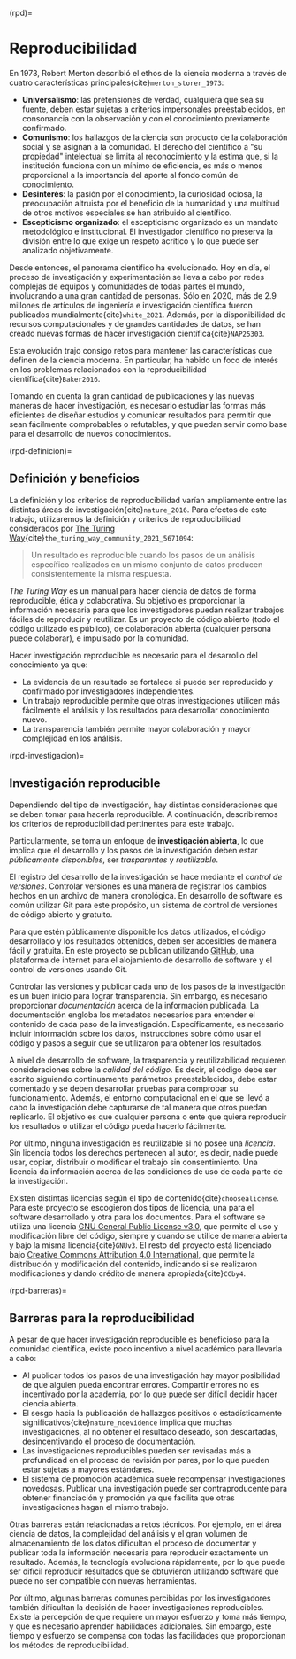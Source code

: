 (rpd)=
# Reproducibilidad
En 1973, Robert Merton describió el ethos de la ciencia moderna a través de cuatro características principales{cite}`merton_storer_1973`:
- **Universalismo**: las pretensiones de verdad, cualquiera que sea su fuente, deben estar sujetas a criterios impersonales preestablecidos, en consonancia con la observación y con el conocimiento previamente confirmado.
- **Comunismo**: los hallazgos de la ciencia son producto de la colaboración social y se asignan a la comunidad. El derecho del científico a "su propiedad" intelectual se limita al reconocimiento y la estima que, si la institución funciona con un mínimo de eficiencia, es más o menos proporcional a la importancia del aporte al fondo común de conocimiento.
- **Desinterés**: la pasión por el conocimiento, la curiosidad ociosa, la preocupación altruista por el beneficio de la humanidad y una multitud de otros motivos especiales se han atribuido al científico.
- **Escepticismo organizado**: el escepticismo organizado es un mandato metodológico e institucional. El investigador científico no preserva la división entre lo que exige un respeto acrítico y lo que puede ser analizado objetivamente.

Desde entonces, el panorama científico ha evolucionado. Hoy en día, el proceso de investigación y experimentación se lleva a cabo por redes complejas de equipos y comunidades de todas partes el mundo, involucrando a una gran cantidad de personas. Sólo en 2020, más de 2.9 millones de artículos de ingeniería e investigación científica fueron publicados mundialmente{cite}`white_2021`. Además, por la disponibilidad de recursos computacionales y de grandes cantidades de datos, se han creado nuevas formas de hacer investigación científica{cite}`NAP25303`. 

Esta evolución trajo consigo retos para mantener las características que definen de la ciencia moderna. En particular, ha habido un foco de interés en los problemas relacionados con la reproducibilidad científica{cite}`Baker2016`. 

Tomando en cuenta la gran cantidad de publicaciones y las nuevas maneras de hacer investigación, es necesario estudiar las formas más eficientes de diseñar estudios y comunicar resultados para permitir que sean fácilmente comprobables o refutables, y que puedan servir como base para el desarrollo de nuevos conocimientos.

(rpd-definicion)=
## Definición y beneficios
La definición y los criterios de reproducibilidad varían ampliamente entre las distintas áreas de investigación{cite}`nature_2016`. Para efectos de este trabajo, utilizaremos la definición y criterios de reproducibilidad considerados por [The Turing Way](https://the-turing-way.netlify.app/welcome.html){cite}`the_turing_way_community_2021_5671094`:
> Un resultado es reproducible cuando los pasos de un análisis específico realizados en un mismo conjunto de datos producen consistentemente la misma respuesta.

*The Turing Way* es un manual para hacer ciencia de datos de forma reproducible, ética y colaborativa. Su objetivo es proporcionar la información necesaria para que los investigadores puedan realizar trabajos fáciles de reproducir y reutilizar. Es un proyecto de código abierto (todo el código utilizado es público), de colaboración abierta (cualquier persona puede colaborar), e impulsado por la comunidad.

Hacer investigación reproducible es necesario para el desarrollo del conocimiento ya que:
- La evidencia de un resultado se fortalece si puede ser reproducido y confirmado por investigadores independientes.
- Un trabajo reproducible permite que otras investigaciones utilicen más fácilmente el análisis y los resultados para desarrollar conocimiento nuevo.
- La transparencia también permite mayor colaboración y mayor complejidad en los análisis.

(rpd-investigacion)=
## Investigación reproducible
Dependiendo del tipo de investigación, hay distintas consideraciones que se deben tomar para hacerla reproducible. A continuación, describiremos los criterios de reproducibilidad pertinentes para este trabajo.

Particularmente, se toma un enfoque de **investigación abierta**, lo que implica que el desarrollo y los pasos de la investigación deben estar *públicamente disponibles*, ser *trasparentes* y *reutilizable*.

El registro del desarrollo de la investigación se hace mediante el *control de versiones*. Controlar versiones es una manera de registrar los cambios hechos en un archivo de manera cronológica. En desarrollo de software es común utilizar Git para este propósito, un sistema de control de versiones de código abierto y gratuito.

Para que estén públicamente disponible los datos utilizados, el código desarrollado y los resultados obtenidos, deben ser accesibles de manera fácil y gratuita. En este proyecto se publican utilizando [GitHub](https://github.com), una plataforma de internet para el alojamiento de desarrollo de software y el control de versiones usando Git.

Controlar las versiones y publicar cada uno de los pasos de la investigación es un buen inicio para lograr transparencia. Sin embargo, es necesario proporcionar *documentación* acerca de la información publicada. La documentación engloba los metadatos necesarios para entender el contenido de cada paso de la investigación. Específicamente, es necesario incluir información sobre los datos, instrucciones sobre cómo usar el código y pasos a seguir que se utilizaron para obtener los resultados. 

A nivel de desarrollo de software, la trasparencia y reutilizabilidad requieren consideraciones sobre la *calidad del código*. Es decir, el código debe ser escrito siguiendo continuamente parámetros preestablecidos, debe estar comentado y se deben desarrollar pruebas para comprobar su funcionamiento. Además, el entorno computacional en el que se llevó a cabo la investigación debe capturarse de tal manera que otros puedan replicarlo. El objetivo es que cualquier persona o ente que quiera reproducir los resultados o utilizar el código pueda hacerlo fácilmente.

Por último, ninguna investigación es reutilizable si no posee una *licencia*. Sin licencia todos los derechos pertenecen al autor, es decir, nadie puede usar, copiar, distribuir o modificar el trabajo sin consentimiento. Una licencia da información acerca de las condiciones de uso de cada parte de la investigación.

Existen distintas licencias según el tipo de contenido{cite}`choosealicense`. Para este proyecto se escogieron dos tipos de licencia, una para el software desarrollado y otra para los documentos. Para el software se utiliza una licencia [GNU General Public License v3.0](https://www.gnu.org/licenses/gpl-3.0.en.html), que permite el uso y modificación libre del código, siempre y cuando se utilice de manera abierta y bajo la misma licencia{cite}`GNUv3`. El resto del proyecto está licenciado bajo [Creative Commons Attribution 4.0 International](https://creativecommons.org/licenses/by/4.0/deed.es), que permite la distribución y modificación del contenido, indicando si se realizaron modificaciones y dando crédito de manera apropiada{cite}`CCby4`.

(rpd-barreras)=
## Barreras para la reproducibilidad
A pesar de que hacer investigación reproducible es beneficioso para la comunidad científica, existe poco incentivo a nivel académico para llevarla a cabo:
- Al publicar todos los pasos de una investigación hay mayor posibilidad de que alguien pueda encontrar errores. Compartir errores no es incentivado por la academia, por lo que puede ser difícil decidir hacer ciencia abierta.
- El sesgo hacia la publicación de hallazgos positivos o estadísticamente significativos{cite}`nature_noevidence` implica que muchas investigaciones, al no obtener el resultado deseado, son descartadas, desincentivando el proceso de documentación.
- Las investigaciones reproducibles pueden ser revisadas más a profundidad en el proceso de revisión por pares, por lo que pueden estar sujetas a mayores estándares.
- El sistema de promoción académica suele recompensar investigaciones novedosas. Publicar una investigación puede ser contraproducente para obtener financiación y promoción ya que facilita que otras investigaciones hagan el mismo trabajo.

Otras barreras están relacionadas a retos técnicos. Por ejemplo, en el área ciencia de datos, la complejidad del análisis y el gran volumen de almacenamiento de los datos dificultan el proceso de documentar y publicar toda la información necesaria para reproducir exactamente un resultado. Además, la tecnología evoluciona rápidamente, por lo que puede ser difícil reproducir resultados que se obtuvieron utilizando software que puede no ser compatible con nuevas herramientas. 

Por último, algunas barreras comunes percibidas por los investigadores también dificultan la decisión de hacer investigaciones reproducibles. Existe la percepción de que requiere un mayor esfuerzo y toma más tiempo, y que es necesario aprender habilidades adicionales. Sin embargo, este tiempo y esfuerzo se compensa con todas las facilidades que proporcionan los métodos de reproducibilidad.